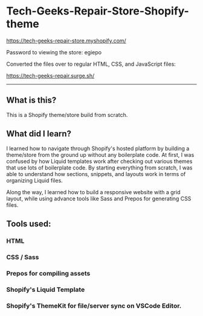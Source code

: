 # Tech-Geeks-Repair-Store-Shopify-theme

https://tech-geeks-repair-store.myshopify.com/

Password to viewing the store: egiepo


Converted the files over to regular HTML, CSS, and JavaScript files:

https://tech-geeks-repair.surge.sh/


***

## What is this?
This is a Shopify theme/store build from scratch. 

## What did I learn?
I learned how to navigate through Shopify's hosted platform by building a theme/store from the ground up without any boilerplate code.
At first, I was confused by how Liquid templates work after checking out various themes that use lots of boilerplate code. By starting everything from scratch, I was able to understand how sections, snippets, and layouts work in terms of organizing Liquid files. 

Along the way, I learned how to build a responsive website with a grid layout, while using advance tools like Sass and Prepos for generating CSS files. 


## Tools used:
### HTML
### CSS / Sass
### Prepos for compiling assets
### Shopify's Liquid Template
### Shopify's ThemeKit for file/server sync on VSCode Editor.
